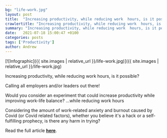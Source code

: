 ```yaml
---
bg: "life-work.jpg"
layout: post
title:  "Increasing productivity, while reducing work  hours, is it possible?"
crawlertitle: "Increasing productivity, while reducing work  hours, is it possible?"
summary: "Increasing productivity, while reducing work  hours, is it possible?"
date:   2021-07-18 15:00:47 +0100
categories: posts
tags: ['Productivity']
author: Andrew
---
```



[![Infographic]({{ site.images | relative_url }}/life-work.jpg)]({{ site.images | relative_url }}/life-work.jpg) 

Increasing productivity, while reducing work  hours, is it possible?


Calling all employers and/or leaders out there!

Would you consider an experiment that could increase productivity while improving work-life balance? ...while reducing work hours

Considering the amount of work-related anxiety and burnout caused by Covid (or Covid related factors), whether you believe it's a hack or a self-fulfilling prophecy, is there any harm in trying?

Read the full article <a href="https://www-inverse-com.cdn.ampproject.org/c/s/www.inverse.com/mind-body/iceland-four-day-work-week/amp"><strong>here</strong></a>.